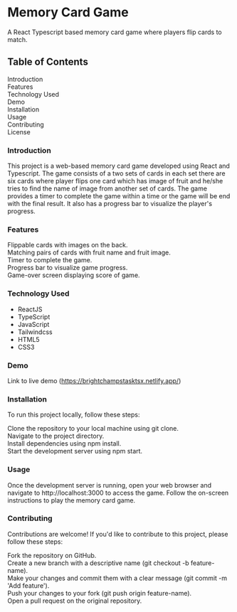 # Memory Card Game
A React Typescript based memory card game where players flip cards to match.

## Table of Contents
Introduction  
Features  
Technology Used  
Demo  
Installation  
Usage  
Contributing  
License  

### Introduction
This project is a web-based memory card game developed using React and Typescript. The game consists of a two sets of cards in each set there are six cards where player flips one card which has image of fruit and he/she tries to find the name of image from another set of cards. The game provides a timer to complete the game within a time or the game will be end with the final result. It also has a progress bar to visualize the player's progress.

### Features
Flippable cards with images on the back.  
Matching pairs of cards with fruit name and fruit image.  
Timer to complete the game.  
Progress bar to visualize game progress.  
Game-over screen displaying score of game.  

### Technology Used
* ReactJS  
* TypeScript  
* JavaScript  
* Tailwindcss  
* HTML5  
* CSS3  

### Demo
Link to live demo (https://brightchampstasktsx.netlify.app/)

### Installation
To run this project locally, follow these steps:  

Clone the repository to your local machine using git clone.  
Navigate to the project directory.  
Install dependencies using npm install.  
Start the development server using npm start.  

### Usage
Once the development server is running, open your web browser and navigate to http://localhost:3000 to access the game. Follow the on-screen instructions to play the memory card game.

### Contributing
Contributions are welcome! If you'd like to contribute to this project, please follow these steps:  

Fork the repository on GitHub.  
Create a new branch with a descriptive name (git checkout -b feature-name).  
Make your changes and commit them with a clear message (git commit -m 'Add feature').  
Push your changes to your fork (git push origin feature-name).  
Open a pull request on the original repository.  
